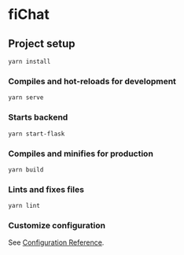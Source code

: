 # fiChat

## Project setup
```
yarn install
```

### Compiles and hot-reloads for development
```
yarn serve
```
### Starts backend
```
yarn start-flask
```

### Compiles and minifies for production
```
yarn build
```

### Lints and fixes files
```
yarn lint
```

### Customize configuration
See [Configuration Reference](https://cli.vuejs.org/config/).
